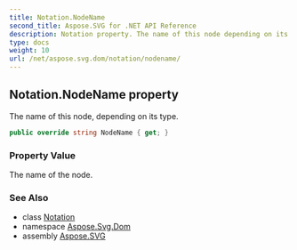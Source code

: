 ```yaml
---
title: Notation.NodeName
second_title: Aspose.SVG for .NET API Reference
description: Notation property. The name of this node depending on its type
type: docs
weight: 10
url: /net/aspose.svg.dom/notation/nodename/
---
```

## Notation.NodeName property

The name of this node, depending on its type.

```csharp
public override string NodeName { get; }
```

### Property Value

The name of the node.

### See Also

* class [Notation](../)
* namespace [Aspose.Svg.Dom](../../notation/)
* assembly [Aspose.SVG](../../../)
